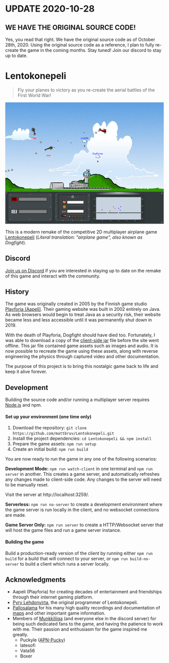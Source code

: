 # UPDATE 2020-10-28
## WE HAVE THE ORIGINAL SOURCE CODE!
Yes, you read that right. We have the original source code as of October 28th, 2020.
Using the original source code as a reference, I plan to fully re-create the game in the coming months. Stay tuned! Join our discord to stay up to date.

# Lentokonepeli
> Fly your planes to victory as you re-create the aerial battles of the First World War!

![Gameplay Screenshot](./docs/images/remake/demo.png)

This is a modern remake of the competitive 2D multiplayer airplane game [Lentokonepeli](https://www.youtube.com/watch?v=qCCCUXUwlT8)
(*Literal translation: "airplane game", also known as Dogfight*).

## Discord
[Join us on Discord](https://discord.gg/QjtXPmx) if you are interested in staying up to date on the remake of this game
and interact with the community.


## History
The game was originally created in 2005 by the Finnish game studio [Playforia (Aapeli)](https://en.wikipedia.org/wiki/Playforia).
Their gaming website was built in 2002 entirely on Java.
As web browsers would begin to treat Java as a security risk,
their website became less and less accessible
until it was permanently shut down in 2019.

With the death of Playforia, Dogfight should have died too. 
Fortunately, I was able to download a copy of the [client-side jar](https://github.com/mattbruv/playray-dogfight-client) file before the site went offline.
This jar file contained game assets such as images and audio.
It is now possible to recreate the game using these assets, along with reverse engineering the physics through captured video and other documentation.

The purpose of this project is to bring this nostalgic game back to life and keep it alive forever.

## Development
Building the source code and/or running a multiplayer server requires [Node.js](https://nodejs.org) and npm.


#### Set up your environment (one time only)
1. Download the repository:
`git clone https://github.com/mattbruv/Lentokonepeli.git`
2. Install the project dependencies:
`cd Lentokonepeli && npm install`
3. Prepare the game assets:
`npm run setup`
4. Create an initial build:
`npm run build`

You are now ready to run the game in any one of the following scenarios:

**Development Mode:** `npm run watch-client` in one terminal and `npm run server` in another. This creates a game server, and automatically refreshes any changes made to client-side code. Any changes to the server will need to be manually reset.

Visit the server at http://localhost:3259/.

**Serverless:** `npm run no-server` to create a development environment where the game server is run locally in the client, and no websocket connections are made.

**Game Server Only:** `npm run server` to create a HTTP/Websocket server that will host the game files and run a game server instance.

#### Building the game

Build a production-ready version of the client by running either `npm run build` for a build that will connect to your server, or `npm run build-no-server` to build a client which runs a server locally.


## Acknowledgments

* Aapeli (Playforia) for creating decades of entertainment and friendships through their internet gaming platform.
* [Pyry Lehdonvirta](https://pyry.lehdonvirta.com/), the original programmer of Lentokonepeli.
* [Pallosalama](https://www.youtube.com/user/tappajaav) for his many high quality recordings and documentation of [maps](./docs/images/map-screenshots) and other important game information.
* Members of [Munkkiliiga](http://munq.arkku.net/) (and everyone else in the discord server) for being such dedicated fans to the game, and having the patience to work with me. 
Their passion and enthusiasm for the game inspired me greatly.
  * Puckyle ([APN-Pucky](https://github.com/APN-Pucky))
  * latesofi
  * Vata56
  * Boxer
